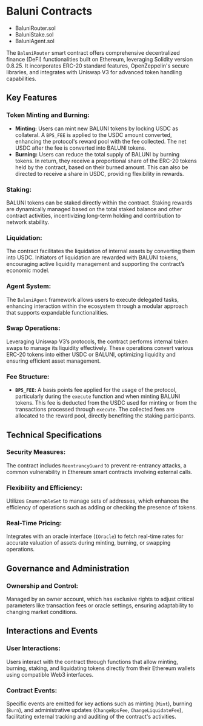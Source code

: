 # Baluni Contracts

- BaluniRouter.sol
- BaluniStake.sol
- BaluniAgent.sol

The `BaluniRouter` smart contract offers comprehensive decentralized finance (DeFi) functionalities built on Ethereum, leveraging Solidity version 0.8.25. It incorporates ERC-20 standard features, OpenZeppelin's secure libraries, and integrates with Uniswap V3 for advanced token handling capabilities.

## Key Features

### Token Minting and Burning:
- **Minting:** Users can mint new BALUNI tokens by locking USDC as collateral. A `BPS_FEE` is applied to the USDC amount converted, enhancing the protocol's reward pool with the fee collected. The net USDC after the fee is converted into BALUNI tokens.
- **Burning:** Users can reduce the total supply of BALUNI by burning tokens. In return, they receive a proportional share of the ERC-20 tokens held by the contract, based on their burned amount. This can also be directed to receive a share in USDC, providing flexibility in rewards.

### Staking:
BALUNI tokens can be staked directly within the contract. Staking rewards are dynamically managed based on the total staked balance and other contract activities, incentivizing long-term holding and contribution to network stability.

### Liquidation:
The contract facilitates the liquidation of internal assets by converting them into USDC. Initiators of liquidation are rewarded with BALUNI tokens, encouraging active liquidity management and supporting the contract’s economic model.

### Agent System:
The `BaluniAgent` framework allows users to execute delegated tasks, enhancing interaction within the ecosystem through a modular approach that supports expandable functionalities.

### Swap Operations:
Leveraging Uniswap V3’s protocols, the contract performs internal token swaps to manage its liquidity effectively. These operations convert various ERC-20 tokens into either USDC or BALUNI, optimizing liquidity and ensuring efficient asset management.

### Fee Structure:
- **`BPS_FEE`:** A basis points fee applied for the usage of the protocol, particularly during the `execute` function and when minting BALUNI tokens. This fee is deducted from the USDC used for minting or from the transactions processed through `execute`. The collected fees are allocated to the reward pool, directly benefiting the staking participants.

## Technical Specifications

### Security Measures:
The contract includes `ReentrancyGuard` to prevent re-entrancy attacks, a common vulnerability in Ethereum smart contracts involving external calls.

### Flexibility and Efficiency:
Utilizes `EnumerableSet` to manage sets of addresses, which enhances the efficiency of operations such as adding or checking the presence of tokens.

### Real-Time Pricing:
Integrates with an oracle interface (`IOracle`) to fetch real-time rates for accurate valuation of assets during minting, burning, or swapping operations.

## Governance and Administration

### Ownership and Control:
Managed by an owner account, which has exclusive rights to adjust critical parameters like transaction fees or oracle settings, ensuring adaptability to changing market conditions.

## Interactions and Events

### User Interactions:
Users interact with the contract through functions that allow minting, burning, staking, and liquidating tokens directly from their Ethereum wallets using compatible Web3 interfaces.

### Contract Events:
Specific events are emitted for key actions such as minting (`Mint`), burning (`Burn`), and administrative updates (`ChangeBpsFee`, `ChangeLiquidateFee`), facilitating external tracking and auditing of the contract's activities.
